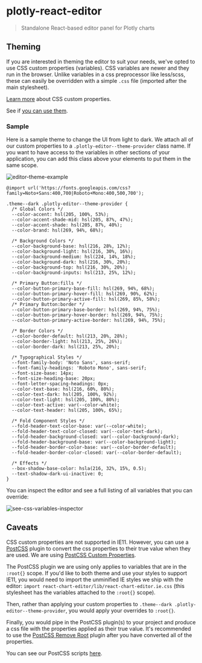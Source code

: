 # plotly-react-editor

> Standalone React-based editor panel for Plotly charts

## Theming

If you are interested in theming the editor to suit your needs, we've opted to use CSS custom properties (variables). CSS variables are newer and they run in the browser. Unlike variables in a css preprocessor like less/scss, these can easily be overridden with a simple `.css` file (imported after the main stylesheet).

[Learn more](https://developer.mozilla.org/en-US/docs/Web/CSS/Using_CSS_variables) about CSS custom properties.

See if [you can use them](https://caniuse.com/#feat=css-variables).

### Sample

Here is a sample theme to change the UI from light to dark. We attach all of our custom properties to a `.plotly-editor--theme-provider` class name. If you want to have access to the variables in other sections of your application, you can add this class above your elements to put them in the same scope.

![editor-theme-example](https://user-images.githubusercontent.com/11803153/34530258-2dc6fcc0-f074-11e7-969b-b54327416b30.png)

```
@import url('https://fonts.googleapis.com/css?family=Noto+Sans:400,700|Roboto+Mono:400,500,700');

.theme--dark .plotly-editor--theme-provider {
  /* Global Colors */
  --color-accent: hsl(205, 100%, 53%);
  --color-accent-shade-mid: hsl(205, 87%, 47%);
  --color-accent-shade: hsl(205, 87%, 40%);
  --color-brand: hsl(269, 94%, 68%);

  /* Background Colors */
  --color-background-base: hsl(216, 28%, 12%);
  --color-background-light: hsl(216, 30%, 16%);
  --color-background-medium: hsl(224, 14%, 18%);
  --color-background-dark: hsl(216, 30%, 20%);
  --color-background-top: hsl(216, 30%, 20%);
  --color-background-inputs: hsl(213, 25%, 12%);

  /* Primary Button:fills */
  --color-button-primary-base-fill: hsl(269, 94%, 68%);
  --color-button-primary-hover-fill: hsl(269, 90%, 62%);
  --color-button-primary-active-fill: hsl(269, 85%, 58%);
  /* Primary Button:border */
  --color-button-primary-base-border: hsl(269, 94%, 75%);
  --color-button-primary-hover-border: hsl(269, 94%, 75%);
  --color-button-primary-active-border: hsl(269, 94%, 75%);

  /* Border Colors */
  --color-border-default: hsl(213, 20%, 28%);
  --color-border-light: hsl(213, 25%, 26%);
  --color-border-dark: hsl(213, 25%, 20%);

  /* Typographical Styles */
  --font-family-body: 'Noto Sans', sans-serif;
  --font-family-headings: 'Roboto Mono', sans-serif;
  --font-size-base: 14px;
  --font-size-heading-base: 20px;
  --font-letter-spacing-headings: 0px;
  --color-text-base: hsl(216, 60%, 80%);
  --color-text-dark: hsl(205, 100%, 92%);
  --color-text-light: hsl(205, 100%, 80%);
  --color-text-active: var(--color-white);
  --color-text-header: hsl(205, 100%, 65%);

  /* Fold Component Styles */
  --fold-header-text-color-base: var(--color-white);
  --fold-header-text-color-closed: var(--color-text-dark);
  --fold-header-background-closed: var(--color-background-dark);
  --fold-header-background-base: var(--color-background-light);
  --fold-header-border-color-base: var(--color-border-default);
  --fold-header-border-color-closed: var(--color-border-default);

  /* Effects */
  --box-shadow-base-color: hsla(216, 32%, 15%, 0.5);
  --text-shadow-dark-ui-inactive: 0;
}
```

You can inspect the editor and see a full listing of all variables that you can override:

![see-css-variables-inspector](https://user-images.githubusercontent.com/11803153/34531018-7e24bbba-f076-11e7-90cd-a35fe5eae84d.png)

## Caveats

CSS custom properties are not supported in IE11. However, you can use a [PostCSS](https://github.com/postcss/postcss) plugin to convert the css properties to their true value when they are used. We are using [PostCSS Custom Properties](https://github.com/postcss/postcss-custom-properties).

The PostCSS plugin we are using only applies to variables that are in the `:root{}` scope. If you'd like to both theme and use your styles to support IE11, you would need to import the unminified IE styles we ship with the editor:
 `import react-chart-editor/lib/react-chart-editor.ie.css` (this stylesheet has the variables attached to the `:root{}` scope).

 Then, rather than applying your custom properties to `.theme--dark .plotly-editor--theme-provider`, you would apply your overrides to `:root{}`.

 Finally, you would pipe in the PostCSS plugin(s) to your project and produce a css file with the properties applied as their true value. It's recommended to use the [PostCSS Remove Root](https://github.com/cbracco/postcss-remove-root) plugin after you have converted all of the properties.

 You can see our PostCSS scripts [here](https://github.com/plotly/react-chart-editor/tree/master/scripts/postcss.js).
